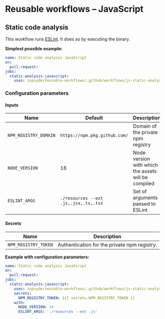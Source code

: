 # Reusable workflows – JavaScript

## Static code analysis

This workflow runs  [ESLint](https://eslint.org/). It does so by executing the binary.

**Simplest possible example:**

```yml
name: Static code analysis JavaScript
on:
  pull_request:
jobs:
  static-analysis-javascript:
    uses: inpsyde/reusable-workflows/.github/workflows/js-static-analysis.yml@main
```

### Configuration parameters

#### Inputs

| Name                  | Default                               | Description                                         |
|-----------------------|---------------------------------------|-----------------------------------------------------|
| `NPM_REGISTRY_DOMAIN` | `https://npm.pkg.github.com/`         | Domain of the private npm registry                  |
| `NODE_VERSION`        | 16                                    | Node version with which the assets will be compiled |
| `ESLINT_ARGS`         | `./resources --ext .js,.jsx,.ts,.tsx` | Set of arguments passed to ESLint                   |

#### Secrets

| Name                 | Description                                  |
|----------------------|----------------------------------------------|
| `NPM_REGISTRY_TOKEN` | Authentication for the private npm registry. |

**Example with configuration parameters:**

```yml
name: Static code analysis JavaScript
on:
  pull_request:
jobs:
  static-analysis-javascript:
    uses: inpsyde/reusable-workflows/.github/workflows/js-static-analysis.yml@main
    secrets:
      NPM_REGISTRY_TOKEN: ${{ secrets.NPM_REGISTRY_TOKEN }}
    with:
      NODE_VERSION: 14
      ESLINT_ARGS: './resources --ext .js'
```
